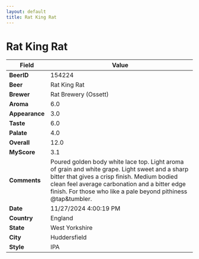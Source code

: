 ```yaml
---
layout: default
title: Rat King Rat
---
```


# Rat King Rat

| Field         | Value     |
|---------------|-----------|
| **BeerID** | 154224 |
| **Beer** | Rat King Rat |
| **Brewer** | Rat Brewery (Ossett) |
| **Aroma** | 6.0 |
| **Appearance** | 3.0 |
| **Taste** | 6.0 |
| **Palate** | 4.0 |
| **Overall** | 12.0 |
| **MyScore** | 3.1 |
| **Comments** | Poured golden body white lace top.  Light aroma of grain and white grape. Light sweet and a sharp bitter that gives a crisp finish. Medium bodied clean feel average carbonation and a bitter edge finish.  For those who like a pale beyond pithiness @tap&tumbler. |
| **Date** | 11/27/2024 4:00:19 PM |
| **Country** | England |
| **State** | West Yorkshire |
| **City** | Huddersfield |
| **Style** | IPA |
